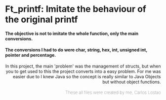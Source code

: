 # Ft_printf: Imitate the behaviour of the original printf

#### The objective is not to imitate the whole function, only the main conversions. 
#### The conversions I had to do were char, string, hex, int, unsigned int, pointer and percentage.

<div style="text-align: right"> In this project, the main 'problem' was the management of structs, but when you to get used to this the project converts into a easy problem. For me was easier due to I knew Java so the concept is really similar to Java Objects but without object functions. </div>
<br>
<div style="text-align:right;font-weight:1"> These all files were created by me, Carlos Lostao </div>
